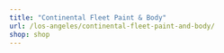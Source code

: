 ```yaml
---
title: "Continental Fleet Paint & Body"
url: /los-angeles/continental-fleet-paint-and-body/
shop: shop
---
```

